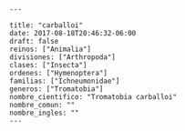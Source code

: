
      ---

      title: "carballoi"
      date: 2017-08-18T20:46:32-06:00
      draft: false
      reinos: ["Animalia"]
      divisiones: ["Arthropoda"]
      clases: ["Insecta"]
      ordenes: ["Hymenoptera"]
      familias: ["Ichneumonidae"]
      generos: ["Tromatobia"]
      nombre_cientifico: "Tromatobia carballoi"
      nombre_comun: ""
      nombre_ingles: ""
      ---

      